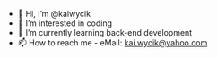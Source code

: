 - 👋 Hi, I’m @kaiwycik
- 👀 I’m interested in coding
- 🌱 I’m currently learning back-end development
- 📫 How to reach me - eMail: kai.wycik@yahoo.com

<!---
kaiwycik/kaiwycik is a ✨ special ✨ repository because its `README.md` (this file) appears on your GitHub profile.
You can click the Preview link to take a look at your changes.
--->
